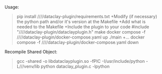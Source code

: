 Usage:
>pip install /<path>/<to>/<plugin>/dataclay-plugin/requirements.txt 
+Modify (if necessary) the python path and/or it's version at the Makefile
+Add what is needed to the Makefile
+Include the plugin to your code #include "/<path>/<to>/<plugin>/dataclay-plugin/dataclayplugin.h"
>make
>docker compose -f /<path>/<to>/<plugin>/dataclay-plugin/docker-compose.yaml up
>./main
+...
>docker compose -f /<path>/<to>/<plugin>/dataclay-plugin/docker-compose.yaml down

Recompile Shared Object:
>gcc -shared -o libdataclayplugin.so -fPIC -I/usr/include/python<python-version> -L/<path>/<to>/venv/lib python<python-version> dataclay_plugin.c -lpython<python-version>
